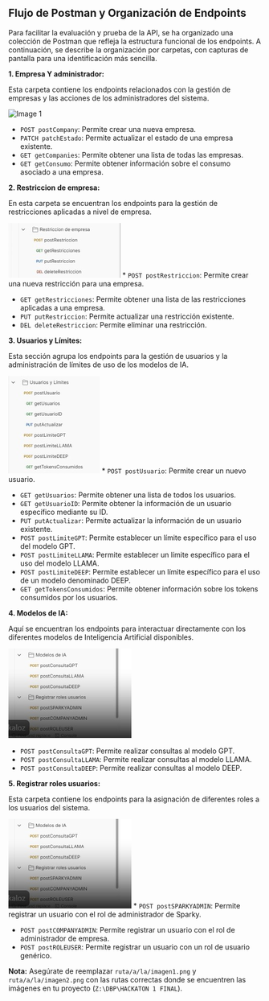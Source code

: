 ## Flujo de Postman y Organización de Endpoints

Para facilitar la evaluación y prueba de la API, se ha organizado una colección de Postman que refleja la estructura funcional de los endpoints. A continuación, se describe la organización por carpetas, con capturas de pantalla para una identificación más sencilla.

**1. Empresa Y administrador:**

Esta carpeta contiene los endpoints relacionados con la gestión de empresas y las acciones de los administradores del sistema.

![Image 1](../Hacka_01_WCS/assets/img/EmpresaYadministrador.png)

* `POST postCompany`: Permite crear una nueva empresa.
* `PATCH patchEstado`: Permite actualizar el estado de una empresa existente.
* `GET getCompanies`: Permite obtener una lista de todas las empresas.
* `GET getConsumo`: Permite obtener información sobre el consumo asociado a una empresa.

**2. Restriccion de empresa:**

En esta carpeta se encuentran los endpoints para la gestión de restricciones aplicadas a nivel de empresa.

![Image 1](/assets/img/Restricciones_empresa.jpg) * `POST postRestriccion`: Permite crear una nueva restricción para una empresa.
* `GET getRestricciones`: Permite obtener una lista de las restricciones aplicadas a una empresa.
* `PUT putRestriccion`: Permite actualizar una restricción existente.
* `DEL deleteRestriccion`: Permite eliminar una restricción.

**3. Usuarios y Límites:**

Esta sección agrupa los endpoints para la gestión de usuarios y la administración de límites de uso de los modelos de IA.

![Image 1](/assets/img/Usuario_y_Limites.jpg) * `POST postUsuario`: Permite crear un nuevo usuario.
* `GET getUsuarios`: Permite obtener una lista de todos los usuarios.
* `GET getUsuarioID`: Permite obtener la información de un usuario específico mediante su ID.
* `PUT putActualizar`: Permite actualizar la información de un usuario existente.
* `POST postLimiteGPT`: Permite establecer un límite específico para el uso del modelo GPT.
* `POST postLimiteLLAMA`: Permite establecer un límite específico para el uso del modelo LLAMA.
* `POST postLimiteDEEP`: Permite establecer un límite específico para el uso de un modelo denominado DEEP.
* `GET getTokensConsumidos`: Permite obtener información sobre los tokens consumidos por los usuarios.

**4. Modelos de IA:**

Aquí se encuentran los endpoints para interactuar directamente con los diferentes modelos de Inteligencia Artificial disponibles.

![Image 2](/assets/img/ModelosIA+RegistrarRoles.jpg)

* `POST postConsultaGPT`: Permite realizar consultas al modelo GPT.
* `POST postConsultaLLAMA`: Permite realizar consultas al modelo LLAMA.
* `POST postConsultaDEEP`: Permite realizar consultas al modelo DEEP.

**5. Registrar roles usuarios:**

Esta carpeta contiene los endpoints para la asignación de diferentes roles a los usuarios del sistema.

![Image 2](/assets/img/ModelosIA+RegistrarRoles.jpg) * `POST postSPARKYADMIN`: Permite registrar un usuario con el rol de administrador de Sparky.
* `POST postCOMPANYADMIN`: Permite registrar un usuario con el rol de administrador de empresa.
* `POST postROLEUSER`: Permite registrar un usuario con un rol de usuario genérico.

**Nota:** Asegúrate de reemplazar `ruta/a/la/imagen1.png` y `ruta/a/la/imagen2.png` con las rutas correctas donde se encuentren las imágenes en tu proyecto (`Z:\DBP\HACKATON 1 FINAL`).

